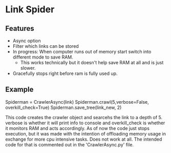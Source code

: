 # Link Spider

## Features

- Async option
- Filter which links can be stored
- In progress: When computer runs out of memory start switch into different mode to save RAM.
     - This works technically but it doesn't help save RAM at all and is just slower.
- Gracefully stops right before ram is fully used up.

## Example

Spiderman = CrawlerAsync(link)
Spiderman.crawl(5,verbose=False, overkill_check=True)
Spiderman.save_tree(link_new, 2)

This code creates the crawler object and searcehs the link to a depth of 5. verbose is whether it will print info to console and overkill_check is whether it monitors RAM 
and acts accordingly. As of now the code just stops execution, but it was made with the intention of offloading memory usage in exchange for more cpu intensive tasks. Does 
not work at all. The intended code for that is commented out in the 'CrawlerAsync.py' file.
